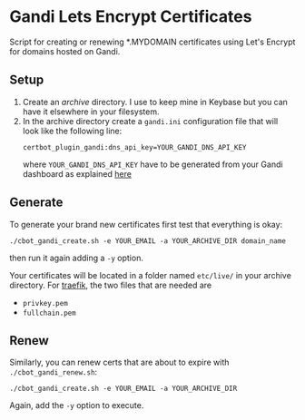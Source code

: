 # Gandi Lets Encrypt Certificates

Script for creating or renewing *.MYDOMAIN certificates using Let's Encrypt for domains hosted on Gandi. 

## Setup
 1. Create an _archive_ directory. I use to keep mine in Keybase but you can have it elsewhere in your filesystem.
 1. In the archive directory create a `gandi.ini` configuration file that will look like the following line:
    ```
    certbot_plugin_gandi:dns_api_key=YOUR_GANDI_DNS_API_KEY
    ```
    where `YOUR_GANDI_DNS_API_KEY` have to be generated from your Gandi dashboard as
    explained [here](https://docs.gandi.net/en/domain_names/advanced_users/api.html)

## Generate
To generate your brand new certificates first test that everything is okay:
```
./cbot_gandi_create.sh -e YOUR_EMAIL -a YOUR_ARCHIVE_DIR domain_name
```
then run it again adding a `-y` option.

Your certificates will be located in a folder named `etc/live/` in your archive directory.
For [traefik](https://github.com/multiscan/dev_traefik), the two files that are needed are
 * `privkey.pem`
 * `fullchain.pem` 

## Renew
Similarly, you can renew certs that are about to expire with `./cbot_gandi_renew.sh`:
```
./cbot_gandi_create.sh -e YOUR_EMAIL -a YOUR_ARCHIVE_DIR
```
Again, add the `-y` option to execute. 
